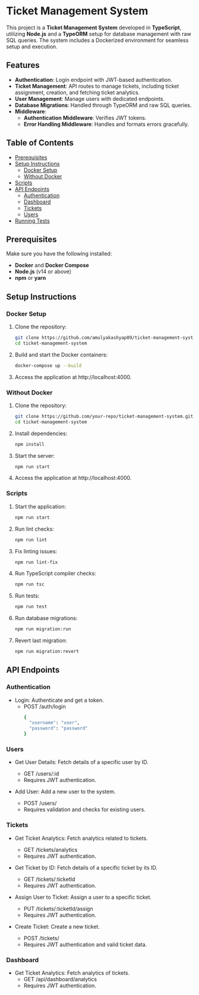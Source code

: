 # Ticket Management System

This project is a **Ticket Management System** developed in **TypeScript**, utilizing **Node.js** and a **TypeORM** setup for database management with raw SQL queries. The system includes a Dockerized environment for seamless setup and execution.

## Features

- **Authentication**: Login endpoint with JWT-based authentication.
- **Ticket Management**: API routes to manage tickets, including ticket assignment, creation, and fetching ticket analytics.
- **User Management**: Manage users with dedicated endpoints.
- **Database Migrations**: Handled through TypeORM and raw SQL queries.
- **Middleware**:
  - **Authentication Middleware**: Verifies JWT tokens.
  - **Error Handling Middleware**: Handles and formats errors gracefully.

## Table of Contents

- [Prerequisites](#prerequisites)
- [Setup Instructions](#setup-instructions)
  - [Docker Setup](#docker-setup)
  - [Without Docker](#without-docker)
- [Scripts](#scripts)
- [API Endpoints](#api-endpoints)
  - [Authentication](#authentication)
  - [Dashboard](#dashboard)
  - [Tickets](#tickets)
  - [Users](#users)
- [Running Tests](#running-tests)

## Prerequisites

Make sure you have the following installed:
- **Docker** and **Docker Compose**
- **Node.js** (v14 or above)
- **npm** or **yarn**

## Setup Instructions

### Docker Setup

1. Clone the repository:
   ```bash
   git clone https://github.com/amulyakashyap09/ticket-management-system.git
   cd ticket-management-system
2. Build and start the Docker containers:
    ```bash
    docker-compose up --build
3. Access the application at http://localhost:4000.

### Without Docker

1. Clone the repository:
    ```bash
    git clone https://github.com/your-repo/ticket-management-system.git
    cd ticket-management-system

2. Install dependencies:
    ```bash
    npm install

3. Start the server:
    ```bash
    npm run start

4. Access the application at http://localhost:4000.

### Scripts

1. Start the application:
    ```bash
    npm run start

2. Run lint checks:
    ```bash
    npm run lint

3. Fix linting issues:
    ```bash
    npm run lint-fix

4. Run TypeScript compiler checks:
    ```bash
    npm run tsc

5. Run tests:
    ```bash
    npm run test

6. Run database migrations:
    ```bash
    npm run migration:run

7. Revert last migration:
    ```bash
    npm run migration:revert

## API Endpoints

### Authentication

- Login: Authenticate and get a token.
  - POST /auth/login
      ```bash
      {
        "username": "user",
        "password": "password"
      }

### Users

- Get User Details: Fetch details of a specific user by ID.
  - GET /users/:id
  - Requires JWT authentication.

- Add User: Add a new user to the system.
  - POST /users/
  - Requires validation and checks for existing users.

### Tickets

 - Get Ticket Analytics: Fetch analytics related to tickets.
    - GET /tickets/analytics
    - Requires JWT authentication.

- Get Ticket by ID: Fetch details of a specific ticket by its ID.
    - GET /tickets/:ticketId
    - Requires JWT authentication.

 - Assign User to Ticket: Assign a user to a specific ticket.
    - PUT /tickets/:ticketId/assign
    - Requires JWT authentication.

- Create Ticket: Create a new ticket.
  - POST /tickets/
  - Requires JWT authentication and valid ticket data.

### Dashboard
- Get Ticket Analytics: Fetch analytics of tickets.
    - GET /api/dashboard/analytics
    - Requires JWT authentication.











